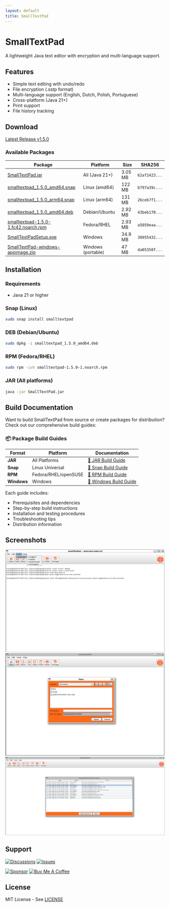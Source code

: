 ```yaml
---
layout: default
title: SmallTextPad
---
```


# SmallTextPad

A lightweight Java text editor with encryption and multi-language support.

## Features

- Simple text editing with undo/redo
- File encryption (.sstp format)
- Multi-language support (English, Dutch, Polish, Portuguese)
- Cross-platform (Java 21+)
- Print support
- File history tracking

## Download

[Latest Release v1.5.0](https://github.com/gcclinux/smalltextpad/releases/latest)

### Available Packages

| Package | Platform | Size | SHA256 |
|---------|----------|------|--------|
| [SmallTextPad.jar](https://github.com/gcclinux/smalltextpad/releases/latest/download/SmallTextPad.jar) | All (Java 21+) | 3.05 MB | `62af2423...` |
| [smalltextpad_1.5.0_amd64.snap](https://github.com/gcclinux/smalltextpad/releases/latest/download/smalltextpad_1.5.0_amd64.snap) | Linux (amd64) | 122 MB | `b797a39c...` |
| [smalltextpad_1.5.0_arm64.snap](https://github.com/gcclinux/smalltextpad/releases/latest/download/smalltextpad_1.5.0_arm64.snap) | Linux (arm64) | 131 MB | `26ceb7f1...` |
| [smalltextpad_1.5.0_amd64.deb](https://github.com/gcclinux/smalltextpad/releases/latest/download/smalltextpad_1.5.0_amd64.deb) | Debian/Ubuntu | 2.92 MB | `43beb170...` |
| [smalltextpad-1.5.0-1.fc42.noarch.rpm](https://github.com/gcclinux/smalltextpad/releases/latest/download/smalltextpad-1.5.0-1.fc42.noarch.rpm) | Fedora/RHEL | 2.93 MB | `a5059eaa...` |
| [SmallTextPadSetup.exe](https://github.com/gcclinux/smalltextpad/releases/latest/download/SmallTextPadSetup.exe) | Windows | 34.9 MB | `38955432...` |
| [SmallTextPad-windows-appimage.zip](https://github.com/gcclinux/smalltextpad/releases/latest/download/SmallTextPad-windows-appimage.zip) | Windows (portable) | 47 MB | `da05350f...` |

## Installation

### Requirements
- Java 21 or higher

### Snap (Linux)
```bash
sudo snap install smalltextpad
```

### DEB (Debian/Ubuntu)
```bash
sudo dpkg -i smalltextpad_1.5.0_amd64.deb
```

### RPM (Fedora/RHEL)
```bash
sudo rpm -ivh smalltextpad-1.5.0-1.noarch.rpm
```

### JAR (All platforms)
```bash
java -jar SmallTextPad.jar
```

## Build Documentation

Want to build SmallTextPad from source or create packages for distribution? Check out our comprehensive build guides:

### 📦 Package Build Guides

| Format | Platform | Documentation |
|--------|----------|---------------|
| **JAR** | All Platforms | [📄 JAR Build Guide](README-jar.html) |
| **Snap** | Linux Universal | [📄 Snap Build Guide](README-snap.html) |
| **RPM** | Fedora/RHEL/openSUSE | [📄 RPM Build Guide](README-rpm.html) |
| **Windows** | Windows | [📄 Windows Build Guide](README-windows.html) |

Each guide includes:
- Prerequisites and dependencies
- Step-by-step build instructions
- Installation and testing procedures
- Troubleshooting tips
- Distribution information

## Screenshots

![Language Selector](https://github.com/gcclinux/smalltextpad/blob/main/screenshots/languages.png?raw=true)
![Encrypted File](https://github.com/gcclinux/smalltextpad/blob/main/screenshots/encrypted.png?raw=true)
![History Picker](https://github.com/gcclinux/smalltextpad/blob/main/screenshots/history-picker.png?raw=true)

## Support

[![Discussions](https://img.shields.io/badge/💬_Join_Discussions-GitHub-blue?style=for-the-badge)](https://github.com/gcclinux/smalltextpad/discussions) 
[![Issues](https://img.shields.io/badge/🐛_Report_Issues-GitHub-red?style=for-the-badge)](https://github.com/gcclinux/smalltextpad/issues)   

[![Sponsor](https://img.shields.io/badge/💖_Sponsor-GitHub-pink?style=for-the-badge)](https://github.com/sponsors/gcclinux) 
[![Buy Me A Coffee](https://img.shields.io/badge/☕_Buy_Me_A_Coffee-Support-yellow?style=for-the-badge)](https://www.buymeacoffee.com/gcclinux) 

## License

MIT License - See [LICENSE](https://github.com/gcclinux/smalltextpad/blob/main/LICENSE)